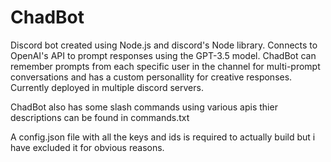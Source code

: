 # ChadBot
Discord bot created using Node.js and discord's Node library. Connects to OpenAI's API to prompt responses using the GPT-3.5 model. 
ChadBot can remember prompts from each specific user in the channel for multi-prompt conversations and has a custom personallity for creative responses. 
Currently deployed in multiple discord servers.

ChadBot also has some slash commands using various apis thier descriptions can be found in commands.txt

A config.json file with all the keys and ids is required to actually build but i have excluded it for obvious reasons.
